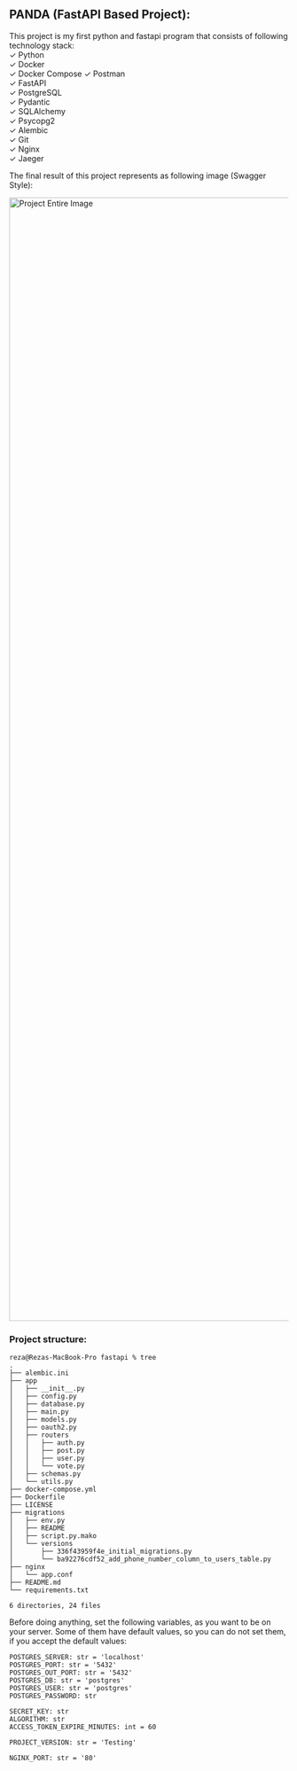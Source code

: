 ## PANDA (FastAPI Based Project):

This project is my first python and fastapi program that consists of following technology stack:  
✓ Python  
✓ Docker  
✓ Docker Compose
✓ Postman  
✓ FastAPI  
✓ PostgreSQL  
✓ Pydantic  
✓ SQLAlchemy  
✓ Psycopg2    
✓ Alembic  
✓ Git  
✓ Nginx  
✓ Jaeger  

The final result of this project represents as following image (Swagger Style):

<img width="1044" height="2028" alt="Project Entire Image" src="https://github.com/user-attachments/assets/fb0b47b0-6bff-4771-b89c-5a117e716f08" />

### Project structure:

```bazaar
reza@Rezas-MacBook-Pro fastapi % tree                                  
.
├── alembic.ini
├── app
│   ├── __init__.py
│   ├── config.py
│   ├── database.py
│   ├── main.py
│   ├── models.py
│   ├── oauth2.py
│   ├── routers
│   │   ├── auth.py
│   │   ├── post.py
│   │   ├── user.py
│   │   └── vote.py
│   ├── schemas.py
│   └── utils.py
├── docker-compose.yml
├── Dockerfile
├── LICENSE
├── migrations
│   ├── env.py
│   ├── README
│   ├── script.py.mako
│   └── versions
│       ├── 336f43959f4e_initial_migrations.py
│       └── ba92276cdf52_add_phone_number_column_to_users_table.py
├── nginx
│   └── app.conf
├── README.md
└── requirements.txt

6 directories, 24 files
```

Before doing anything, set the following variables, as you want to be on your server. Some of them have default values,
so you can do not set them, if you accept the default values:

```bazaar
POSTGRES_SERVER: str = 'localhost'
POSTGRES_PORT: str = '5432'
POSTGRES_OUT_PORT: str = '5432'
POSTGRES_DB: str = 'postgres'
POSTGRES_USER: str = 'postgres'
POSTGRES_PASSWORD: str

SECRET_KEY: str
ALGORITHM: str
ACCESS_TOKEN_EXPIRE_MINUTES: int = 60

PROJECT_VERSION: str = 'Testing'

NGINX_PORT: str = '80'
```